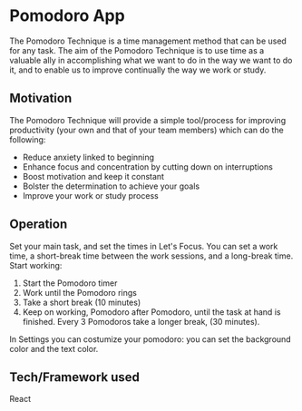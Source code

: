 # Pomodoro App
The Pomodoro Technique is a time management method that can be used for any task.
The aim of the Pomodoro Technique is to use time as a valuable ally in accomplishing what we want to do in the way we want to do it, and to enable us to improve continually the way we work or study.

## Motivation
The Pomodoro Technique will provide a simple tool/process for improving productivity (your own and that of your team members) which can do the following:
- Reduce anxiety linked to beginning
- Enhance focus and concentration by cutting down on interruptions
- Boost motivation and keep it constant
- Bolster the determination to achieve your goals
- Improve your work or study process

## Operation
Set your main task, and set the times in Let's Focus.
You can set a work time, a short-break time between the work sessions, and a long-break time.
Start working:
1. Start the Pomodoro timer
2. Work until the Pomodoro rings
3. Take a short break (10 minutes)
4. Keep on working, Pomodoro after Pomodoro, until the task at hand is finished. Every 3 Pomodoros take a longer break, (30 minutes).

In Settings you can costumize your pomodoro: you can set the background color and the text color.

## Tech/Framework used
React
